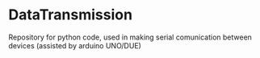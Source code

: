 # DataTransmission
Repository for python code, used in making serial comunication between devices (assisted by arduino UNO/DUE)
